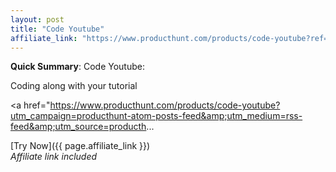 ```yaml
---
layout: post
title: "Code Youtube"
affiliate_link: "https://www.producthunt.com/products/code-youtube?ref=autoverse&utm_source=autoverse"
---
```


**Quick Summary**: Code Youtube: <p>
            Coding along with your tutorial
          </p>
          <p>
            <a href="https://www.producthunt.com/products/code-youtube?utm_campaign=producthunt-atom-posts-feed&amp;utm_medium=rss-feed&amp;utm_source=producth...

[Try Now]({{ page.affiliate_link }})  
*Affiliate link included*
